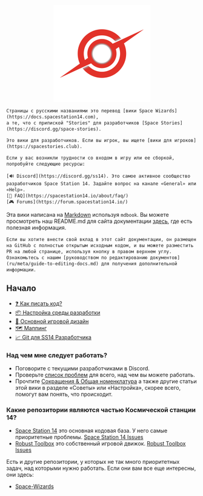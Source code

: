 <img src="./ru/assets/misc/stories.png" width=256 style="margin-left:auto;margin-right:auto;display:block"/>

```admonish info "Страницы"
Страницы с русскими названиями это перевод [вики Space Wizards](https://docs.spacestation14.com),
а те, что с припиской "Stories" для разработчиков [Space Stories](https://discord.gg/space-stories).
```

```admonish warning "Игроки, будьте осторожны"
Это вики для разработчиков. Если вы игрок, вы ищете [вики для игроков](https://spacestories.club).
```

```admonish question "Технические проблемы"
Если у вас возникли трудности со входом в игру или ее сборкой, попробуйте следующие ресурсы:

[🔊 Discord](https://discord.gg/ss14). Это самое активное сообщество разработчиков Space Station 14. Задайте вопрос на канале «General» или «Help».
[📲 FAQ](https://spacestation14.io/about/faq/)
[🎮 Forums](https://forum.spacestation14.io/)
```

Эта вики написана на [Markdown](https://docs.requarks.io/en/editors/markdown) используя `mdbook`. Вы можете просмотреть наш README.md для сайта документации [здесь](https://github.com/Space-Stories/docs/blob/master/README.md), где есть полезная информация.

```admonish info "Свой вклад в вики"
Если вы хотите внести свой вклад в этот сайт документации, он размещен на GitHub с полностью открытым исходным кодом, и вы можете разместить PR на любой странице, используя кнопку в правом верхнем углу. Ознакомьтесь с нашим [руководством по редактированию документов](ru/meta/guide-to-editing-docs.md) для получения дополнительной информации.
```

## Начало

- [:question: Как писать код?](ru/general-development/setup/howdoicode.md)
- [:package: Настройка среды разработки](ru/general-development/setup/setting-up-a-development-environment.md)
- [:page_with_curl: Основной игровой дизайн](ru/space-station-14/core-design.md)
- [:world_map: Маппинг](ru/space-station-14/mapping.md)
- [:chart_with_upwards_trend: Git для SS14 Разработчика](ru/general-development/setup/git-for-the-ss14-developer.md)


### Над чем мне следует работать?

* Поговорите с текущими разработчиками в Discord.
* Проверьте [список проблем](https://github.com/space-wizards/space-station-14/issues?q=is%3Aissue+is%3Aopen+sort%3Aupdated-desc) для всего, над чем вы можете работать.
* Прочтите [Сокращения & Общая номенклатура](ru/general-development/codebase-info/acronyms-and-nomenclature.md) а также другие статьи этой вики в разделе «Советы» или «Настройка», скорее всего, помогут вам понять, что происходит.

### Какие репозитории являются частью Космической станции 14?
* [Space Station 14](https://github.com/space-wizards/space-station-14) это основная кодовая база. У него самые приоритетные проблемы. [Space Station 14 Issues](https://github.com/space-wizards/space-station-14/issues)
* [Robust Toolbox](https://github.com/space-wizards/RobustToolbox) это собственный игровой движок. [Robust Toolbox Issues](https://github.com/space-wizards/RobustToolbox/issues)

Есть и другие репозитории, у которых не так много приоритетных задач, над которыми нужно работать. Если они вам все еще интересны, они здесь:
- [Space-Wizards](https://github.com/space-wizards) 

